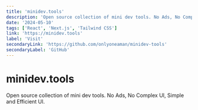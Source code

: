 ```yaml
---
title: 'minidev.tools'
description: 'Open source collection of mini dev tools. No Ads, No Complex UI, Simple and Efficient UI.'
date: '2024-05-10'
tags: ['React', 'Next.js', 'Tailwind CSS']
link: 'https://minidev.tools'
label: 'Visit'
secondaryLink: 'https://github.com/onlyoneaman/minidev-tools'
secondaryLabel: 'GitHub'
---
```


# minidev.tools

Open source collection of mini dev tools. No Ads, No Complex UI, Simple and Efficient UI.
